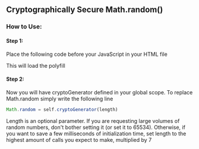 ## Cryptographically Secure Math.random()

### How to Use:

#### Step 1:
Place the following code before your JavaScript in your HTML file
<script src="https://ecc521.github.io/polyfill/math.random/code.js"></script>

This will load the polyfill

#### Step 2:
Now you will have cryptoGenerator defined in your global scope.
To replace Math.random simply write the following line
```javascript
Math.random = self.cryptoGenerator(length)
```
  
Length is an optional parameter. 
If you are requesting large volumes of random numbers, don't bother setting it (or set it to 65534).
Otherwise, if you want to save a few milliseconds of initialization time, set length to the highest amount of calls you expect to make, multiplied by 7
